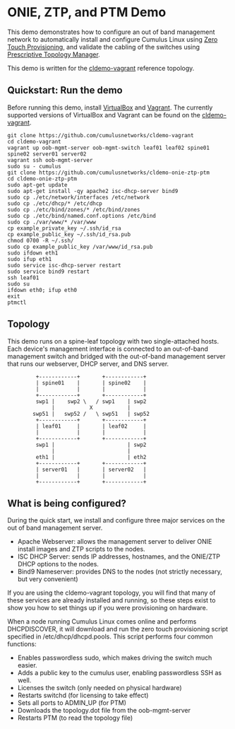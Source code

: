 ONIE, ZTP, and PTM Demo
=======================
This demo demonstrates how to configure an out of band management network to automatically install and configure Cumulus Linux using [Zero Touch Provisioning](https://docs.cumulusnetworks.com/display/DOCS/Zero+Touch+Provisioning+-+ZTP), and validate the cabling of the switches using [Prescriptive Topology Manager](https://docs.cumulusnetworks.com/display/DOCS/Prescriptive+Topology+Manager+-+PTM).

This demo is written for the [cldemo-vagrant](https://github.com/cumulusnetworks/cldemo-vagrant) reference topology.


Quickstart: Run the demo
------------------------
Before running this demo, install [VirtualBox](https://www.virtualbox.org/wiki/Download_Old_Builds) and [Vagrant](https://releases.hashicorp.com/vagrant/). The currently supported versions of VirtualBox and Vagrant can be found on the [cldemo-vagrant](https://github.com/cumulusnetworks/cldemo-vagrant).

    git clone https://github.com/cumulusnetworks/cldemo-vagrant
    cd cldemo-vagrant
    vagrant up oob-mgmt-server oob-mgmt-switch leaf01 leaf02 spine01 spine02 server01 server02
    vagrant ssh oob-mgmt-server
    sudo su - cumulus
    git clone https://github.com/cumulusnetworks/cldemo-onie-ztp-ptm
    cd cldemo-onie-ztp-ptm
    sudo apt-get update
    sudo apt-get install -qy apache2 isc-dhcp-server bind9
    sudo cp ./etc/network/interfaces /etc/network
    sudo cp ./etc/dhcp/* /etc/dhcp
    sudo cp ./etc/bind/zones/* /etc/bind/zones
    sudo cp ./etc/bind/named.conf.options /etc/bind
    sudo cp ./var/www/* /var/www
    cp example_private_key ~/.ssh/id_rsa
    cp example_public_key ~/.ssh/id_rsa.pub
    chmod 0700 -R ~/.ssh/
    sudo cp example_public_key /var/www/id_rsa.pub
    sudo ifdown eth1
    sudo ifup eth1
    sudo service isc-dhcp-server restart
    sudo service bind9 restart
    ssh leaf01
    sudo su
    ifdown eth0; ifup eth0
    exit
    ptmctl


Topology
--------
This demo runs on a spine-leaf topology with two single-attached hosts. Each device's management interface is connected to an out-of-band management switch and bridged with the out-of-band management server that runs our webserver, DHCP server, and DNS server.

             +------------+       +------------+
             | spine01    |       | spine02    |
             |            |       |            |
             +------------+       +------------+
             swp1 |    swp2 \   / swp1    | swp2
                  |           X           |
            swp51 |   swp52 /   \ swp51   | swp52
             +------------+       +------------+
             | leaf01     |       | leaf02     |
             |            |       |            |
             +------------+       +------------+
             swp1 |                       | swp2
                  |                       |
             eth1 |                       | eth2
             +------------+       +------------+
             | server01   |       | server02   |
             |            |       |            |
             +------------+       +------------+


What is being configured?
-------------------------
During the quick start, we install and configure three major services on the out of band management server.

 * Apache Webserver: allows the management server to deliver ONIE install images and ZTP scripts to the nodes.
 * ISC DHCP Server: sends IP addresses, hostnames, and the ONIE/ZTP DHCP options to the nodes.
 * Bind9 Nameserver: provides DNS to the nodes (not strictly necessary, but very convenient)

If you are using the cldemo-vagrant topology, you will find that many of these services are already installed and running, so these steps exist to show you how to set things up if you were provisioning on hardware.

When a node running Cumulus Linux comes online and performs DHCPDISCOVER, it will download and run the zero touch provisioning script specified in /etc/dhcp/dhcpd.pools. This script performs four common functions:

 * Enables passwordless sudo, which makes driving the switch much easier.
 * Adds a public key to the cumulus user, enabling passwordless SSH as well.
 * Licenses the switch (only needed on physical hardware)
 * Restarts switchd (for licensing to take effect)
 * Sets all ports to ADMIN_UP (for PTM)
 * Downloads the topology.dot file from the oob-mgmt-server
 * Restarts PTM (to read the topology file)
